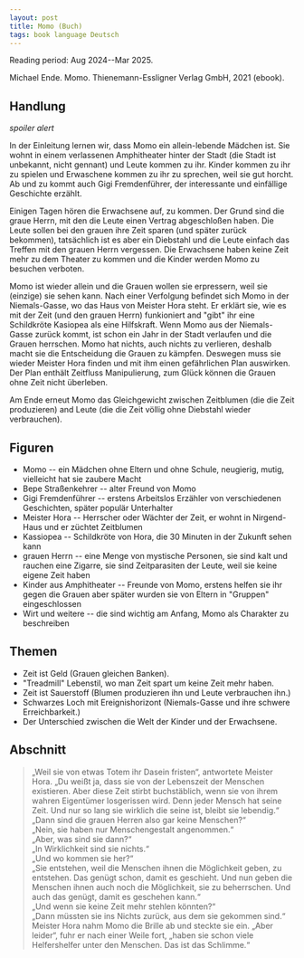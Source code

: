 ```yaml
---
layout: post
title: Momo (Buch)
tags: book language Deutsch
---
```


Reading period: Aug 2024--Mar 2025.

Michael Ende. Momo. Thienemann-Essligner Verlag GmbH, 2021 (ebook).


## Handlung

*spoiler alert*

In der Einleitung lernen wir, dass Momo ein allein-lebende Mädchen ist.
Sie wohnt in einem verlassenen Amphitheater hinter der Stadt (die Stadt ist unbekannt, nicht gennant) und Leute kommen zu ihr.
Kinder kommen zu ihr zu spielen und Erwaschene kommen zu ihr zu sprechen, weil sie gut horcht.
Ab und zu kommt auch Gigi Fremdenführer, der interessante und einfällige Geschichte erzählt.

Einigen Tagen hören die Erwachsene auf, zu kommen.
Der Grund sind die graue Herrn, mit den die Leute einen Vertrag abgeschloßen haben.
Die Leute sollen bei den grauen ihre Zeit sparen (und später zurück bekommen),
tatsächlich ist es aber ein Diebstahl und die Leute einfach das Treffen mit
den grauen Herrn vergessen.
Die Erwachsene haben keine Zeit mehr zu dem Theater zu kommen und die Kinder
werden Momo zu besuchen verboten.

Momo ist wieder allein und die Grauen wollen sie erpressern, weil sie (einzige)
sie sehen kann.
Nach einer Verfolgung befindet sich Momo in der Niemals-Gasse, wo das Haus von
Meister Hora steht.
Er erklärt sie, wie es mit der Zeit (und den grauen Herrn) funkioniert and
"gibt" ihr eine Schildkröte Kasiopea als eine Hilfskraft.
Wenn Momo aus der Niemals-Gasse zurück kommt, ist schon ein Jahr in der Stadt
verlaufen und die Grauen herrschen.
Momo hat nichts, auch nichts zu verlieren, deshalb macht sie die Entscheidung
die Grauen zu kämpfen.
Deswegen muss sie wieder Meister Hora finden und mit ihm einen gefährlichen Plan auswirken.
Der Plan enthält Zeitfluss Manipulierung, zum Glück können die Grauen ohne Zeit
nicht überleben.

Am Ende erneut Momo das Gleichgewicht zwischen Zeitblumen (die die Zeit
produzieren) and Leute (die die Zeit völlig ohne Diebstahl wieder verbrauchen).


## Figuren

  * Momo -- ein Mädchen ohne Eltern und ohne Schule, neugierig, mutig,
    vielleicht hat sie zaubere Macht
  * Bepe Straßenkehrer -- alter Freund von Momo
  * Gigi Fremdenführer -- erstens Arbeitslos Erzähler von verschiedenen
    Geschichten, später populär Unterhalter
  * Meister Hora -- Herrscher oder Wächter der Zeit, er wohnt in Nirgend-Haus
    und er züchtet Zeitblumen
  * Kassiopea -- Schildkröte von Hora, die 30 Minuten in der Zukunft sehen kann
  * grauen Herrn -- eine Menge von mystische Personen, sie sind kalt und
    rauchen eine Zigarre, sie sind Zeitparasiten der Leute, weil sie keine
    eigene Zeit haben
  * Kinder aus Amphitheater -- Freunde von Momo, erstens helfen sie ihr gegen
    die Grauen aber später wurden sie von Eltern in "Gruppen" eingeschlossen
  * Wirt und weitere -- die sind wichtig am Anfang, Momo als Charakter zu
    beschreiben

## Themen

  * Zeit ist Geld (Grauen gleichen Banken).
  * "Treadmill" Lebenstil, wo man Zeit spart um keine Zeit mehr haben.
  * Zeit ist Sauerstoff (Blumen produzieren ihn und Leute verbrauchen ihn.)
  * Schwarzes Loch mit Ereignishorizont (Niemals-Gasse und ihre schwere Erreichbarkeit.)
  * Der Unterschied zwischen die Welt der Kinder und der Erwachsene.

## Abschnitt

> „Weil sie von etwas Totem ihr Dasein fristen“, antwortete Meister Hora. „Du
> weißt ja, dass sie von der Lebenszeit der Menschen existieren. Aber diese
> Zeit stirbt buchstäblich, wenn sie von ihrem wahren Eigentümer losgerissen
> wird. Denn jeder Mensch hat seine Zeit. Und nur so lang sie wirklich die
> seine ist, bleibt sie lebendig.“<br/>
> „Dann sind die grauen Herren also gar keine Menschen?“<br/>
> „Nein, sie haben nur Menschengestalt angenommen.“<br/>
> „Aber, was sind sie dann?“<br/>
> „In Wirklichkeit sind sie nichts.“<br/>
> „Und wo kommen sie her?“<br/>
> „Sie entstehen, weil die Menschen ihnen die Möglichkeit geben, zu entstehen.
> Das genügt schon, damit es geschieht. Und nun geben die Menschen ihnen auch
> noch die Möglichkeit, sie zu beherrschen. Und auch das genügt, damit es
> geschehen kann.“<br/>
> „Und wenn sie keine Zeit mehr stehlen könnten?“<br/>
> „Dann müssten sie ins Nichts zurück, aus dem sie gekommen sind.“<br/>
> Meister Hora nahm Momo die Brille ab und steckte sie ein.
> „Aber leider“, fuhr er nach einer Weile fort, „haben sie schon viele
> Helfershelfer unter den Menschen. Das ist das Schlimme.“
